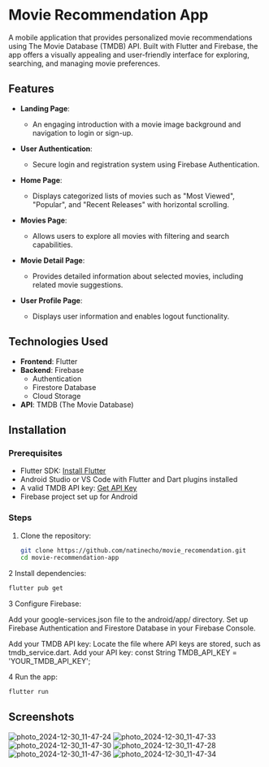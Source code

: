 # Movie Recommendation App

A mobile application that provides personalized movie recommendations using The Movie Database (TMDB) API. Built with Flutter and Firebase, the app offers a visually appealing and user-friendly interface for exploring, searching, and managing movie preferences.

## Features

- **Landing Page**: 
  - An engaging introduction with a movie image background and navigation to login or sign-up.

- **User Authentication**: 
  - Secure login and registration system using Firebase Authentication.

- **Home Page**:
  - Displays categorized lists of movies such as "Most Viewed", "Popular", and "Recent Releases" with horizontal scrolling.

- **Movies Page**:
  - Allows users to explore all movies with filtering and search capabilities.

- **Movie Detail Page**:
  - Provides detailed information about selected movies, including related movie suggestions.

- **User Profile Page**:
  - Displays user information and enables logout functionality.

## Technologies Used

- **Frontend**: Flutter
- **Backend**: Firebase
  - Authentication
  - Firestore Database
  - Cloud Storage
- **API**: TMDB (The Movie Database)

## Installation

### Prerequisites
- Flutter SDK: [Install Flutter](https://docs.flutter.dev/get-started/install)
- Android Studio or VS Code with Flutter and Dart plugins installed
- A valid TMDB API key: [Get API Key](https://developers.themoviedb.org/3/getting-started/introduction)
- Firebase project set up for Android

### Steps

1. Clone the repository:
   ```bash
   git clone https://github.com/natinecho/movie_recomendation.git
   cd movie-recommendation-app
2 Install dependencies:
  ```bash
  flutter pub get
  ```
  
3 Configure Firebase:

  Add your google-services.json file to the android/app/ directory.
  Set up Firebase Authentication and Firestore Database in your Firebase Console.
  
  Add your TMDB API key:
  Locate the file where API keys are stored, such as tmdb_service.dart.
  Add your API key:
  const String TMDB_API_KEY = 'YOUR_TMDB_API_KEY';

4 Run the app:
  ```bash
  flutter run
  ```

## Screenshots

![photo_2024-12-30_11-47-24](https://github.com/user-attachments/assets/69de90c0-201e-414a-8373-fec082bc08bc)
![photo_2024-12-30_11-47-33](https://github.com/user-attachments/assets/528579b2-13d9-4c3c-a4c4-e88846dd3d35)
![photo_2024-12-30_11-47-30](https://github.com/user-attachments/assets/abf04e45-7f16-4474-a506-98476ef552c3)
![photo_2024-12-30_11-47-28](https://github.com/user-attachments/assets/8aae771e-2079-4bca-bdd3-b40f16cf564a)
![photo_2024-12-30_11-47-36](https://github.com/user-attachments/assets/e63cac97-0dec-4f58-8968-060018f2506d)
![photo_2024-12-30_11-47-34](https://github.com/user-attachments/assets/b936ac7a-c534-488f-8702-879a1b1b1e0d)
